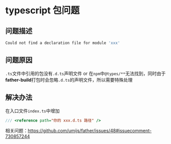 # typescript 包问题

## 问题描述

```bash
Could not find a declaration file for module 'xxx'
```

## 问题原因

`.ts`文件中引用的包没有`.d.ts`声明文件 or 在`npm`中`@types/**`无法找到，同时由于**father-build**打包时会忽略`.d.ts`的声明文件，所以需要特殊处理

## 解决办法

在入口文件`index.ts`中增加

```ts
/// <reference path="你的 xxx.d.ts 路径" />
```

相关问题：https://github.com/umijs/father/issues/48#issuecomment-730857244
